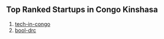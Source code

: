 ## Top Ranked Startups in Congo Kinshasa

1. [tech-in-congo](http://www.startupranking.com/tech-in-congo)
2. [bool-drc](http://www.startupranking.com/bool-drc)

